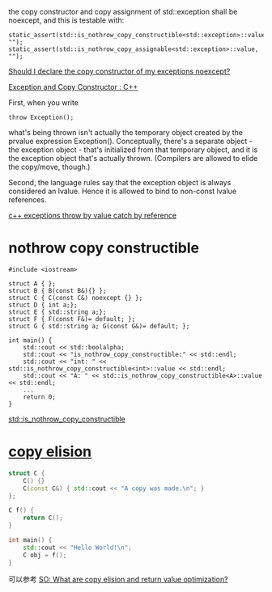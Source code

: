 


the copy constructor and copy assignment of std::exception shall be noexcept, and this is testable with:

```
static_assert(std::is_nothrow_copy_constructible<std::exception>::value, "");
static_assert(std::is_nothrow_copy_assignable<std::exception>::value, "");
```

[Should I declare the copy constructor of my exceptions noexcept?](https://stackoverflow.com/questions/21644735/should-i-declare-the-copy-constructor-of-my-exceptions-noexcept)  


[Exception and Copy Constructor : C++](https://stackoverflow.com/questions/16432959/exception-and-copy-constructor-c)  



First, when you write

```
throw Exception();
```

what's being thrown isn't actually the temporary object created by the prvalue expression Exception(). Conceptually, there's a separate object - the exception object - that's initialized from that temporary object, and it is the exception object that's actually thrown. (Compilers are allowed to elide the copy/move, though.)

Second, the language rules say that the exception object is always considered an lvalue. Hence it is allowed to bind to non-const lvalue references.

[c++ exceptions throw by value catch by reference](https://stackoverflow.com/questions/28932115/c-exceptions-throw-by-value-catch-by-reference)



# nothrow copy constructible


```
#include <iostream>

struct A { };
struct B { B(const B&){} };
struct C { C(const C&) noexcept {} };
struct D { int a;};
struct E { std::string a;};
struct F { F(const F&)= default; };
struct G { std::string a; G(const G&)= default; };

int main() {
    std::cout << std::boolalpha;
    std::cout << "is_nothrow_copy_constructible:" << std::endl;
    std::cout << "int: " << std::is_nothrow_copy_constructible<int>::value << std::endl;
    std::cout << "A: " << std::is_nothrow_copy_constructible<A>::value << std::endl;
    ...
    return 0;
}
```


[std::is_nothrow_copy_constructible](http://www.cplusplus.com/reference/type_traits/is_nothrow_copy_constructible/)    


# [copy elision](https://en.wikipedia.org/wiki/Copy_elision)



```c++
struct C {
    C() {}
    C(const C&) { std::cout << "A copy was made.\n"; }
};

C f() {
    return C();
}

int main() {
    std::cout << "Hello World!\n";
    C obj = f();
}
```

可以参考 [SO: What are copy elision and return value optimization?](https://stackoverflow.com/questions/12953127/what-are-copy-elision-and-return-value-optimization)  









